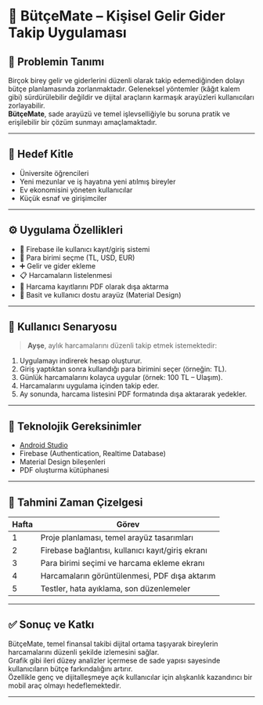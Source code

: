 # 📱 BütçeMate – Kişisel Gelir Gider Takip Uygulaması

## 📌 Problemin Tanımı

Birçok birey gelir ve giderlerini düzenli olarak takip edemediğinden dolayı bütçe planlamasında zorlanmaktadır. Geleneksel yöntemler (kâğıt kalem gibi) sürdürülebilir değildir ve dijital araçların karmaşık arayüzleri kullanıcıları zorlayabilir.  
**BütçeMate**, sade arayüzü ve temel işlevselliğiyle bu soruna pratik ve erişilebilir bir çözüm sunmayı amaçlamaktadır.

---

## 🎯 Hedef Kitle

- Üniversite öğrencileri  
- Yeni mezunlar ve iş hayatına yeni atılmış bireyler  
- Ev ekonomisini yöneten kullanıcılar  
- Küçük esnaf ve girişimciler  

---

## ⚙️ Uygulama Özellikleri

- 🔐 Firebase ile kullanıcı kayıt/giriş sistemi  
- 💱 Para birimi seçme (TL, USD, EUR)  
- ➕ Gelir ve gider ekleme  
- 📋 Harcamaların listelenmesi  
- 📄 Harcama kayıtlarını PDF olarak dışa aktarma  
- 🎨 Basit ve kullanıcı dostu arayüz (Material Design)

---

## 👤 Kullanıcı Senaryosu

> **Ayşe**, aylık harcamalarını düzenli takip etmek istemektedir:

1. Uygulamayı indirerek hesap oluşturur.  
2. Giriş yaptıktan sonra kullandığı para birimini seçer (örneğin: TL).  
3. Günlük harcamalarını kolayca uygular (örnek: 100 TL – Ulaşım).  
4. Harcamalarını uygulama içinden takip eder.  
5. Ay sonunda, harcama listesini PDF formatında dışa aktararak yedekler.  

---

## 🧪 Teknolojik Gereksinimler

- [Android Studio](https://developer.android.com/studio)  
- Firebase (Authentication, Realtime Database)  
- Material Design bileşenleri  
- PDF oluşturma kütüphanesi  

---

## 📅 Tahmini Zaman Çizelgesi

| Hafta | Görev                                    |
|-------|------------------------------------------|
| 1     | Proje planlaması, temel arayüz tasarımları |
| 2     | Firebase bağlantısı, kullanıcı kayıt/giriş ekranı |
| 3     | Para birimi seçimi ve harcama ekleme ekranı |
| 4     | Harcamaların görüntülenmesi, PDF dışa aktarım |
| 5     | Testler, hata ayıklama, son düzenlemeler  |

---

## ✅ Sonuç ve Katkı

BütçeMate, temel finansal takibi dijital ortama taşıyarak bireylerin harcamalarını düzenli şekilde izlemesini sağlar.  
Grafik gibi ileri düzey analizler içermese de sade yapısı sayesinde kullanıcıların bütçe farkındalığını artırır.  
Özellikle genç ve dijitalleşmeye açık kullanıcılar için alışkanlık kazandırıcı bir mobil araç olmayı hedeflemektedir.

---


